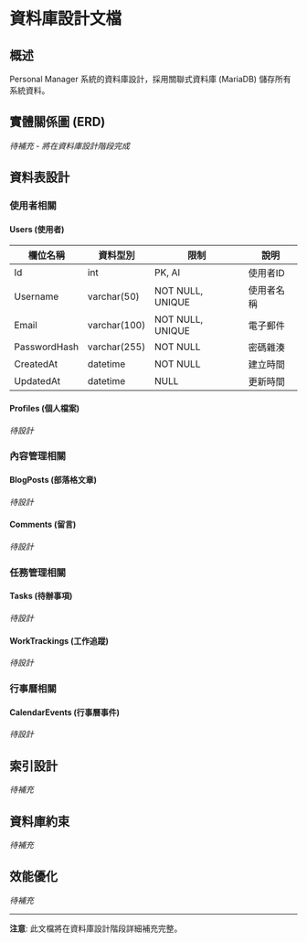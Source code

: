 # 資料庫設計文檔

## 概述

Personal Manager 系統的資料庫設計，採用關聯式資料庫 (MariaDB) 儲存所有系統資料。

## 實體關係圖 (ERD)

*待補充 - 將在資料庫設計階段完成*

## 資料表設計

### 使用者相關

#### Users (使用者)
| 欄位名稱 | 資料型別 | 限制 | 說明 |
|---------|---------|------|------|
| Id | int | PK, AI | 使用者ID |
| Username | varchar(50) | NOT NULL, UNIQUE | 使用者名稱 |
| Email | varchar(100) | NOT NULL, UNIQUE | 電子郵件 |
| PasswordHash | varchar(255) | NOT NULL | 密碼雜湊 |
| CreatedAt | datetime | NOT NULL | 建立時間 |
| UpdatedAt | datetime | NULL | 更新時間 |

#### Profiles (個人檔案)
*待設計*

### 內容管理相關

#### BlogPosts (部落格文章)
*待設計*

#### Comments (留言)
*待設計*

### 任務管理相關

#### Tasks (待辦事項)
*待設計*

#### WorkTrackings (工作追蹤)
*待設計*

### 行事曆相關

#### CalendarEvents (行事曆事件)
*待設計*

## 索引設計

*待補充*

## 資料庫約束

*待補充*

## 效能優化

*待補充*

---

**注意**: 此文檔將在資料庫設計階段詳細補充完整。